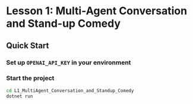 # Lesson 1: Multi-Agent Conversation and Stand-up Comedy

## Quick Start
### Set up `OPENAI_API_KEY` in your environment

### Start the project
```bash
cd L1_MultiAgent_Conversation_and_Standup_Comedy
dotnet run
```